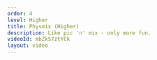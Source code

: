 ```yaml
---
order: 4
level: Higher
title: Physmix (Higher)
description: Like pic 'n' mix - only more fun.
videoId: mbZkS7ztYCk
layout: video
---
```

